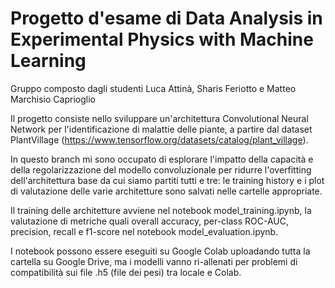 # Progetto d'esame di Data Analysis in Experimental Physics with Machine Learning

Gruppo composto dagli studenti Luca Attinà, Sharis Feriotto e Matteo Marchisio Caprioglio

Il progetto consiste nello sviluppare un'architettura Convolutional Neural Network per l'identificazione di malattie delle piante, a partire dal dataset PlantVillage (https://www.tensorflow.org/datasets/catalog/plant_village).

In questo branch mi sono occupato di esplorare l'impatto della capacità e della regolarizzazione del modello convoluzionale per ridurre l'overfitting dell'architettura base da cui siamo partiti tutti e tre: le training history e i plot di valutazione delle varie architetture sono salvati nelle cartelle appropriate.

Il training delle architetture avviene nel notebook model_training.ipynb, la valutazione di metriche quali overall accuracy, per-class ROC-AUC, precision, recall e f1-score nel notebook model_evaluation.ipynb.

I notebook possono essere eseguiti su Google Colab uploadando tutta la cartella su Google Drive, ma i modelli vanno ri-allenati per problemi di compatibilità sui file .h5 (file dei pesi) tra locale e Colab.